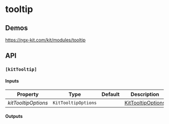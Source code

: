 # tooltip

## Demos

https://ngx-kit.com/kit/modules/tooltip

## API

### `[kitTooltip]`

#### Inputs

| Property | Type | Default | Description |
| --- | --- | --- | --- |
| *kitTooltipOptions* | `KitTooltipOptions` | | [KitTooltipOptions](/meta.ts) |

#### Outputs
